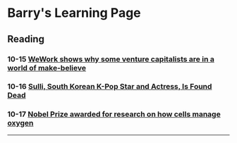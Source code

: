 # Barry's Learning Page
## Reading

### 10-15 [WeWork shows why some venture capitalists are in a world of make-believe](1015.md)

### 10-16 [Sulli, South Korean K-Pop Star and Actress, Is Found Dead](1016.md)
### 10-17 [Nobel Prize awarded for research on how cells manage oxygen](1017.md)





---

